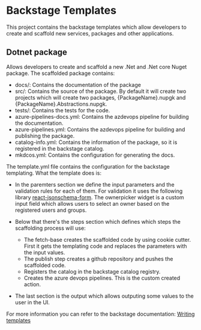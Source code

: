# Backstage Templates

This project contains the backstage templates which allow developers to create and scaffold new services, packages and other applications.

## Dotnet package
Allows developers to create and scaffold a new .Net and .Net core Nuget package. 
The scaffolded package contains:
- docs/: Contains the documentation of the package
- src/: Contains the source of the package. By default it will create two projects which will create two packages, {PackageName}.nupgk and {PackageName}.Abstractions.nupgk.
- tests/: Contains the tests for the code.
- azure-pipelines-docs.yml: Contains the azdevops pipeline for building the documentation.
- azure-pipelines.yml: Contains the azdevops pipeline for building and publishing the package.
- catalog-info.yml: Contains the information of the package, so it is registered in the backstage catalog.
- mkdcos.yml: Contains the configuration for generating the docs.

The template.yml file contains the configuration for the backstage templating.
What the template does is:
- In the paremters section we define the input parameters and the validation rules for each of them. For validation it uses the following library [react-jsonschema-form](https://react-jsonschema-form.readthedocs.io/en/latest/). The ownerpicker widget is a custom input field which allows users to select an owner based on the registered users and groups.
- Below that there's the steps section which defines which steps the scaffolding process will use:
    - The fetch-base creates the scaffolded code by using cookie cutter. First it gets the templating code and replaces the parameters with the input values. 
    - The publish step creates a github repository and pushes the scaffolded code.
    - Registers the catalog in the backstage catalog registry.
    - Creates the azure devops pipelines. This is the custom created action.
    
- The last section is the output which allows outputing some values to the user in the UI.

 For more information you can refer to the backstage documentation: [Writing templates](https://backstage.io/docs/features/software-templates/writing-templates)

